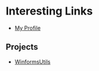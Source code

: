 # Interesting Links

* [My Profile](https://github.com/humayuns)

## Projects

* [WinformsUtils](https://github.com/humayuns/WinformsUtils)
